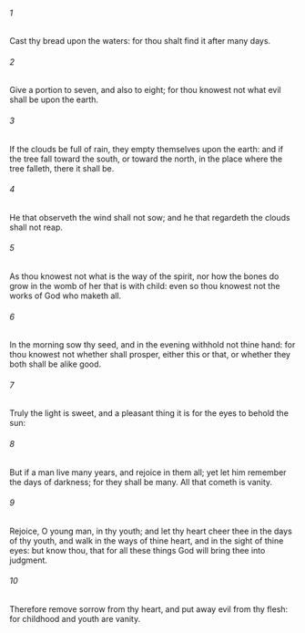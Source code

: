 ###### 1
Cast thy bread upon the waters: for thou shalt find it after many days.

###### 2
Give a portion to seven, and also to eight; for thou knowest not what evil shall be upon the earth.

###### 3
If the clouds be full of rain, they empty themselves upon the earth: and if the tree fall toward the south, or toward the north, in the place where the tree falleth, there it shall be.

###### 4
He that observeth the wind shall not sow; and he that regardeth the clouds shall not reap.

###### 5
As thou knowest not what is the way of the spirit, nor how the bones do grow in the womb of her that is with child: even so thou knowest not the works of God who maketh all.

###### 6
In the morning sow thy seed, and in the evening withhold not thine hand: for thou knowest not whether shall prosper, either this or that, or whether they both shall be alike good.

###### 7
Truly the light is sweet, and a pleasant thing it is for the eyes to behold the sun:

###### 8
But if a man live many years, and rejoice in them all; yet let him remember the days of darkness; for they shall be many. All that cometh is vanity.

###### 9
Rejoice, O young man, in thy youth; and let thy heart cheer thee in the days of thy youth, and walk in the ways of thine heart, and in the sight of thine eyes: but know thou, that for all these things God will bring thee into judgment.

###### 10
Therefore remove sorrow from thy heart, and put away evil from thy flesh: for childhood and youth are vanity.

